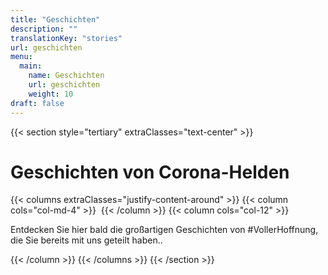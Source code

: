 ```yaml
---
title: "Geschichten"
description: ""
translationKey: "stories"
url: geschichten
menu:
  main:
    name: Geschichten
    url: geschichten
    weight: 10
draft: false
---
```

{{< section style="tertiary" extraClasses="text-center" >}}
# Geschichten von Corona-Helden
{{< columns extraClasses="justify-content-around" >}}
{{< column cols="col-md-4" >}}
<img src="/img/KermisWit.png" alt="" class="img-fluid" />
{{< /column >}}
{{< column cols="col-12" >}}
<p class="lead">Entdecken Sie hier bald die großartigen Geschichten von #VollerHoffnung, die Sie bereits mit uns geteilt haben..</p>
{{< /column >}}
{{< /columns >}}
{{< /section >}}
